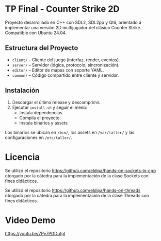 # TP Final - Counter Strike 2D

Proyecto desarrollado en C++ con SDL2, SDL2pp y Qt6, orientado a implementar una versión 2D multijugador del clásico Counter Strike. Compatible con Ubuntu 24.04.

## Estructura del Proyecto

- `client/` – Cliente del juego (interfaz, render, eventos).
- `server/` – Servidor (lógica, protocolo, sincronización).
- `editor/` – Editor de mapas con soporte YAML.
- `common/` – Código compartido entre cliente y servidor.

## Instalación

1. Descargar el último release y descomprimir.
2. Ejecutar `install.sh` y seguir el menú:
   - Instala dependencias.
   - Compila el proyecto.
   - Instala binarios y assets.

Los binarios se ubican en `/bin/`, los assets en `/var/taller/` y las configuraciones en `/etc/taller/`.

# Licencia

Se utilizó el repositorio https://github.com/eldipa/hands-on-sockets-in-cpp otorgado por la cátedra para la implementación de la clase Sockets con fines didácticos.

Se utilizó el repositorio https://github.com/eldipa/hands-on-threads otorgado por la cátedra para la implementación de la clase Threads con fines didácticos.

# Video Demo
[https://youtu.be/7Py7PGDutgI ](https://youtu.be/jA83kRnRX8A)

